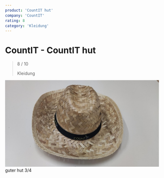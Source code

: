 ```yaml
---
product: 'CountIT hut'
company: 'CountIT'
rating: 8
category: 'Kleidung'
---
```


# CountIT - CountIT hut
>
> 8 / 10
>
> Kleidung

![CountIT hut](./assets/countit-countit-hut-e2a2ca4e-86f0-40e2-b04d-123352c5317d.jpg)
guter hut 3/4
